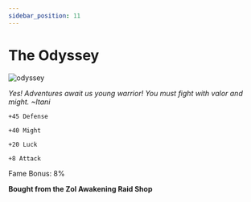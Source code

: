 ```yaml
---
sidebar_position: 11
---
```


# The Odyssey

![odyssey](https://vwiki.valorserver.com/api/item/picture/the%20odyssey)

<i>Yes! Adventures await us young warrior! You must fight with valor and might. ~Itani</i>

    +45 Defense
    
    +40 Might
    
    +20 Luck
    
    +8 Attack
    
Fame Bonus: 8%

**Bought from the Zol Awakening Raid Shop**